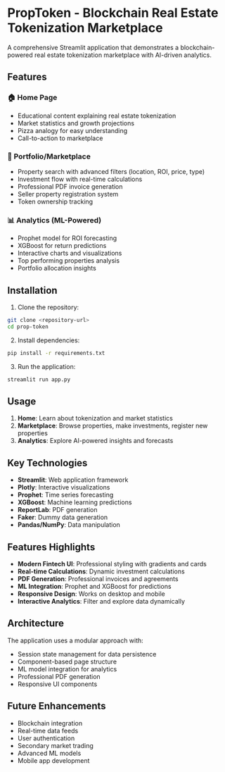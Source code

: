 # PropToken - Blockchain Real Estate Tokenization Marketplace

A comprehensive Streamlit application that demonstrates a blockchain-powered real estate tokenization marketplace with AI-driven analytics.

## Features

### 🏠 Home Page
- Educational content explaining real estate tokenization
- Market statistics and growth projections
- Pizza analogy for easy understanding
- Call-to-action to marketplace

### 🏢 Portfolio/Marketplace
- Property search with advanced filters (location, ROI, price, type)
- Investment flow with real-time calculations
- Professional PDF invoice generation
- Seller property registration system
- Token ownership tracking

### 📊 Analytics (ML-Powered)
- Prophet model for ROI forecasting
- XGBoost for return predictions
- Interactive charts and visualizations
- Top performing properties analysis
- Portfolio allocation insights

## Installation

1. Clone the repository:
```bash
git clone <repository-url>
cd prop-token
```

2. Install dependencies:
```bash
pip install -r requirements.txt
```

3. Run the application:
```bash
streamlit run app.py
```

## Usage

1. **Home**: Learn about tokenization and market statistics
2. **Marketplace**: Browse properties, make investments, register new properties
3. **Analytics**: Explore AI-powered insights and forecasts

## Key Technologies

- **Streamlit**: Web application framework
- **Plotly**: Interactive visualizations
- **Prophet**: Time series forecasting
- **XGBoost**: Machine learning predictions
- **ReportLab**: PDF generation
- **Faker**: Dummy data generation
- **Pandas/NumPy**: Data manipulation

## Features Highlights

- **Modern Fintech UI**: Professional styling with gradients and cards
- **Real-time Calculations**: Dynamic investment calculations
- **PDF Generation**: Professional invoices and agreements
- **ML Integration**: Prophet and XGBoost for predictions
- **Responsive Design**: Works on desktop and mobile
- **Interactive Analytics**: Filter and explore data dynamically

## Architecture

The application uses a modular approach with:
- Session state management for data persistence
- Component-based page structure
- ML model integration for analytics
- Professional PDF generation
- Responsive UI components

## Future Enhancements

- Blockchain integration
- Real-time data feeds
- User authentication
- Secondary market trading
- Advanced ML models
- Mobile app development
